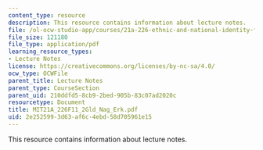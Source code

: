 ```yaml
---
content_type: resource
description: This resource contains information about lecture notes.
file: /ol-ocw-studio-app/courses/21a-226-ethnic-and-national-identity-fall-2011/2e2525993d63af6c4ebd58d705961e15_MIT21A_226F11_2Gld_Nag_Erk.pdf
file_size: 121180
file_type: application/pdf
learning_resource_types:
- Lecture Notes
license: https://creativecommons.org/licenses/by-nc-sa/4.0/
ocw_type: OCWFile
parent_title: Lecture Notes
parent_type: CourseSection
parent_uid: 210ddfd5-8cb9-2bed-905b-83c07ad2020c
resourcetype: Document
title: MIT21A_226F11_2Gld_Nag_Erk.pdf
uid: 2e252599-3d63-af6c-4ebd-58d705961e15
---
```

This resource contains information about lecture notes.